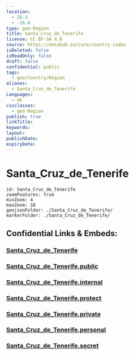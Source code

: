 ```yaml
---
location:
  - 28.3
  - -16.6
type: geo-Region
title: Santa_Cruz_de_Tenerife
license: CC BY-SA 4.0
source: https://datahub.io/core/country-codes
isDeleted: false
isReadOnly: false
draft: false
confidential: public
tags:
  - geo/Country/Region
aliases:
  - Santa_Cruz_de_Tenerife
Languages:
  - de
cssclasses:
  - geo-Region
publish: true
linkTitle:
keywords:
layout:
publishDate:
expiryDate:
---
```


# Santa_Cruz_de_Tenerife

```leaflet
id: Santa_Cruz_de_Tenerife
zoomFeatures: true 
minZoom: 4 
maxZoom: 18
geojsonFolder: ./Santa_Cruz_de_Tenerife/
markerFolder: ./Santa_Cruz_de_Tenerife/
```


## Confidential Links & Embeds: 

### [Santa_Cruz_de_Tenerife](/_Standards/Earth/Continent/Europe/Europe~South/Spain/Provinces~Spain/Canary-Islands/counties~Islas_Canarias/Santa_Cruz_de_Tenerife.md) 

### [Santa_Cruz_de_Tenerife.public](/_public/Earth/Continent/Europe/Europe~South/Spain/Provinces~Spain/Canary-Islands/counties~Islas_Canarias/Santa_Cruz_de_Tenerife.public.md) 

### [Santa_Cruz_de_Tenerife.internal](/_internal/Earth/Continent/Europe/Europe~South/Spain/Provinces~Spain/Canary-Islands/counties~Islas_Canarias/Santa_Cruz_de_Tenerife.internal.md) 

### [Santa_Cruz_de_Tenerife.protect](/_protect/Earth/Continent/Europe/Europe~South/Spain/Provinces~Spain/Canary-Islands/counties~Islas_Canarias/Santa_Cruz_de_Tenerife.protect.md) 

### [Santa_Cruz_de_Tenerife.private](/_private/Earth/Continent/Europe/Europe~South/Spain/Provinces~Spain/Canary-Islands/counties~Islas_Canarias/Santa_Cruz_de_Tenerife.private.md) 

### [Santa_Cruz_de_Tenerife.personal](/_personal/Earth/Continent/Europe/Europe~South/Spain/Provinces~Spain/Canary-Islands/counties~Islas_Canarias/Santa_Cruz_de_Tenerife.personal.md) 

### [Santa_Cruz_de_Tenerife.secret](/_secret/Earth/Continent/Europe/Europe~South/Spain/Provinces~Spain/Canary-Islands/counties~Islas_Canarias/Santa_Cruz_de_Tenerife.secret.md)


